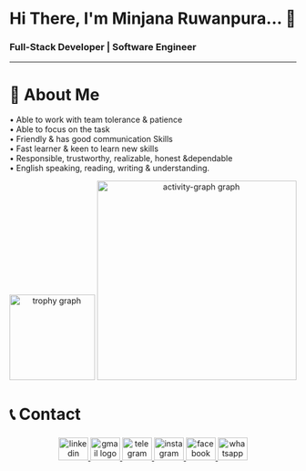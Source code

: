 <h1 align="left">Hi There, I'm Minjana Ruwanpura... 👋</h1>

###

<h3 align="left">Full-Stack Developer | Software Engineer</h3>

<hr/>

###

<h1 align="left">🌟 About Me</h1>

<p align="justify">
• Able to work with team tolerance & patience <br>
• Able to focus on the task <br>
• Friendly & has good communication Skills <br>
• Fast learner & keen to learn new skills <br>
• Responsible, trustworthy, realizable, honest &dependable <br>
• English speaking, reading, writing & understanding.
</p>

<div align="center">
  <img src="https://github-profile-trophy.vercel.app?username=Minjxnx&theme=juicyfresh&column=-1&row=3&margin-w=2&margin-h=2&no-bg=true&no-frame=false&order=4" height="150" alt="trophy graph"  />
  <img src="https://github-readme-activity-graph.vercel.app/graph?username=Minjxnx&radius=16&theme=elegant&area=true&order=5&custom_title=My%20Contribution%20Graph!!!" height="350" alt="activity-graph graph"  />
</div>

###

<h1 align="left">📞 Contact</h1>

###

<div align="center">
  <a href="https://www.linkedin.com/in/minjana-ruwanpura-5a1781223/" target="_blank">
    <span title="Linkedin"><img src="https://raw.githubusercontent.com/maurodesouza/profile-readme-generator/master/src/assets/icons/social/linkedin/default.svg" width="52" height="40" alt="linkedin logo"  /></span>
  </a>
  <a href="mailto:minjanaruwanpura@gmail.com" target="_blank">
    <span title="Gmail"><img src="https://raw.githubusercontent.com/maurodesouza/profile-readme-generator/master/src/assets/icons/social/gmail/default.svg" width="52" height="40" alt="gmail logo"  /></span>
  </a>
  <a href="https://t.me/minjxnx" target="_blank">
    <span title="Telegram"><img src="https://raw.githubusercontent.com/maurodesouza/profile-readme-generator/master/src/assets/icons/social/telegram/default.svg" width="52" height="40" alt="telegram logo"  /></span>
  </a>
  <a href="https://www.instagram.com/__m_i_n_j_x_n_x__" target="_blank" >
   <span title="Instagram"><img src="https://raw.githubusercontent.com/maurodesouza/profile-readme-generator/master/src/assets/icons/social/instagram/default.svg" width="52" height="40" alt="instagram logo"  /></span>
    </a>
  <a href="https://www.facebook.com/minjana.ruwanpura" target="_blank">
     <span title="Facebook"><img src="https://raw.githubusercontent.com/maurodesouza/profile-readme-generator/master/src/assets/icons/social/facebook/default.svg" width="52" height="40" alt="facebook logo"  /></span>
  </a>
  <a href="https://wa.me/+94711179950" target="_blank">
    <span title="WhatsApp"><img src="https://raw.githubusercontent.com/maurodesouza/profile-readme-generator/master/src/assets/icons/social/whatsapp/default.svg" width="52" height="40" alt="whatsapp logo"  /></span>
  </a>
</div>

###
